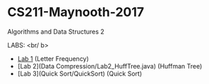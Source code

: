 # CS211-Maynooth-2017
Algorithms and Data Structures 2

LABS: <br/ b>
+ [Lab 1](Lab1_TranslateString.java) (Letter Frequency)
+ [Lab 2](Data Compression/Lab2_HuffTree.java) (Huffman Tree)
+ [Lab 3](Quick Sort/QuickSort) (Quick Sort)
